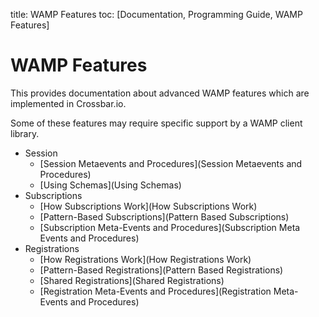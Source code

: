 title: WAMP Features
toc: [Documentation, Programming Guide, WAMP Features]

# WAMP Features

This provides documentation about advanced WAMP features which are implemented in Crossbar.io.

Some of these features may require specific support by a WAMP client library.

- Session
    + [Session Metaevents and Procedures](Session Metaevents and Procedures)
    + [Using Schemas](Using Schemas)
- Subscriptions
    + [How Subscriptions Work](How Subscriptions Work)
    + [Pattern-Based Subscriptions](Pattern Based Subscriptions)
    + [Subscription Meta-Events and Procedures](Subscription Meta Events and Procedures)
- Registrations
    + [How Registrations Work](How Registrations Work)
    + [Pattern-Based Registrations](Pattern Based Registrations)
    + [Shared Registrations](Shared Registrations)    
    + [Registration Meta-Events and Procedures](Registration Meta-Events and Procedures)